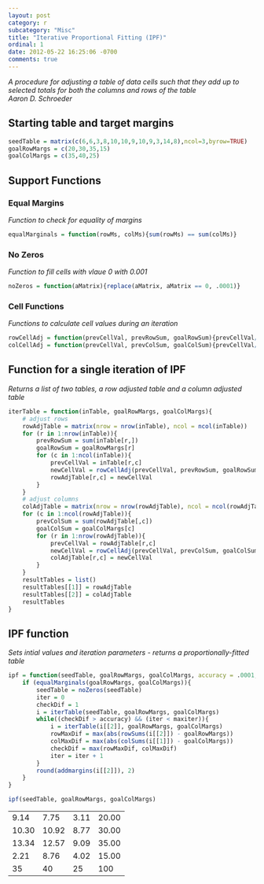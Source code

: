 ```yaml
---
layout: post
category: r
subcategory: "Misc"
title: "Iterative Proportional Fitting (IPF)"
ordinal: 1
date: 2012-05-22 16:25:06 -0700
comments: true
---
```

<!--break-->
*A procedure for adjusting a table of data cells such that
they add up to selected totals for both the columns and rows of the table*<br />
*Aaron D. Schroeder*

## Starting table and target margins

```R
seedTable = matrix(c(6,6,3,8,10,10,9,10,9,3,14,8),ncol=3,byrow=TRUE)
goalRowMargs = c(20,30,35,15)
goalColMargs = c(35,40,25)
```
## Support Functions
### Equal Margins
*Function to check for equality of margins*


```R
equalMarginals = function(rowMs, colMs){sum(rowMs) == sum(colMs)}
```

### No Zeros
*Function to fill cells with vlaue 0 with 0.001*


```R
noZeros = function(aMatrix){replace(aMatrix, aMatrix == 0, .0001)}
```

### Cell Functions
*Functions to calculate cell values during an iteration*


```R
rowCellAdj = function(prevCellVal, prevRowSum, goalRowSum){prevCellVal/prevRowSum*goalRowSum}
colCellAdj = function(prevCellVal, prevColSum, goalColSum){prevCellVal/prevColSum*goalColSum}
```

## Function for a single iteration of IPF
*Returns a list of two tables, a row adjusted table and a column adjusted table*


```R
iterTable = function(inTable, goalRowMargs, goalColMargs){
    # adjust rows
    rowAdjTable = matrix(nrow = nrow(inTable), ncol = ncol(inTable))
    for (r in 1:nrow(inTable)){
        prevRowSum = sum(inTable[r,])
        goalRowSum = goalRowMargs[r]
        for (c in 1:ncol(inTable)){
            prevCellVal = inTable[r,c]
            newCellVal = rowCellAdj(prevCellVal, prevRowSum, goalRowSum)
            rowAdjTable[r,c] = newCellVal
        }
    }
    # adjust columns
    colAdjTable = matrix(nrow = nrow(rowAdjTable), ncol = ncol(rowAdjTable))
    for (c in 1:ncol(rowAdjTable)){
        prevColSum = sum(rowAdjTable[,c])
        goalColSum = goalColMargs[c]
        for (r in 1:nrow(rowAdjTable)){
            prevCellVal = rowAdjTable[r,c]
            newCellVal = rowCellAdj(prevCellVal, prevColSum, goalColSum)
            colAdjTable[r,c] = newCellVal
        }
    }
    resultTables = list()
    resultTables[[1]] = rowAdjTable
    resultTables[[2]] = colAdjTable
    resultTables
}
```

## IPF function
*Sets intial values and iteration parameters - returns a proportionally-fitted table*


```R
ipf = function(seedTable, goalRowMargs, goalColMargs, accuracy = .0001, maxiter = 50){
    if (equalMarginals(goalRowMargs, goalColMargs)){
        seedTable = noZeros(seedTable)
        iter = 0
        checkDif = 1
        i = iterTable(seedTable, goalRowMargs, goalColMargs)
        while((checkDif > accuracy) && (iter < maxiter)){
            i = iterTable(i[[2]], goalRowMargs, goalColMargs)
            rowMaxDif = max(abs(rowSums(i[[2]]) - goalRowMargs))
            colMaxDif = max(abs(colSums(i[[1]]) - goalColMargs))
            checkDif = max(rowMaxDif, colMaxDif)
            iter = iter + 1
        }
        round(addmargins(i[[2]]), 2)
    }
}
```


```R
ipf(seedTable, goalRowMargs, goalColMargs)

```




<table>
<tbody>
        <tr><td> 9.14</td><td> 7.75</td><td> 3.11</td><td>20.00</td></tr>
        <tr><td>10.30</td><td>10.92</td><td> 8.77</td><td>30.00</td></tr>
        <tr><td>13.34</td><td>12.57</td><td> 9.09</td><td>35.00</td></tr>
        <tr><td> 2.21</td><td> 8.76</td><td> 4.02</td><td>15.00</td></tr>
        <tr><td> 35</td><td> 40</td><td> 25</td><td>100</td></tr>
</tbody>
</table>
